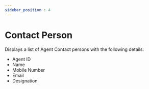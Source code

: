 ```yaml
---
sidebar_position : 4
---
```


# Contact Person

Displays a list of Agent Contact persons with the following details:

  - Agent ID
  - Name
  - Mobile Number
  - Email
  - Designation